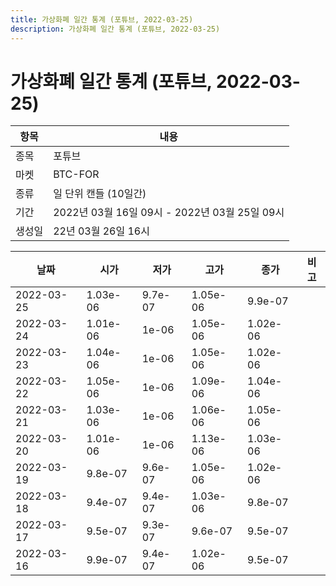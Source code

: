 ```yaml
---
title: 가상화폐 일간 통계 (포튜브, 2022-03-25)
description: 가상화폐 일간 통계 (포튜브, 2022-03-25)
---
```


가상화폐 일간 통계 (포튜브, 2022-03-25)
===

|항목|내용|
|--|--|
|종목|포튜브|
|마켓|BTC-FOR|
|종류|일 단위 캔들 (10일간)|
|기간|2022년 03월 16일 09시 - 2022년 03월 25일 09시|
|생성일|22년 03월 26일 16시|


|날짜|시가|저가|고가|종가|비고|
|--|--|--|--|--|--|
|2022-03-25|1.03e-06|9.7e-07|1.05e-06|9.9e-07|    |
|2022-03-24|1.01e-06|1e-06|1.05e-06|1.02e-06|    |
|2022-03-23|1.04e-06|1e-06|1.05e-06|1.02e-06|    |
|2022-03-22|1.05e-06|1e-06|1.09e-06|1.04e-06|    |
|2022-03-21|1.03e-06|1e-06|1.06e-06|1.05e-06|    |
|2022-03-20|1.01e-06|1e-06|1.13e-06|1.03e-06|    |
|2022-03-19|9.8e-07|9.6e-07|1.05e-06|1.02e-06|    |
|2022-03-18|9.4e-07|9.4e-07|1.03e-06|9.8e-07|    |
|2022-03-17|9.5e-07|9.3e-07|9.6e-07|9.5e-07|    |
|2022-03-16|9.9e-07|9.4e-07|1.02e-06|9.5e-07|    |
